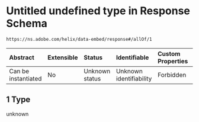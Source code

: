 # Untitled undefined type in Response Schema

```txt
https://ns.adobe.com/helix/data-embed/response#/allOf/1
```



| Abstract            | Extensible | Status         | Identifiable            | Custom Properties | Additional Properties | Access Restrictions | Defined In                                                                                 |
| :------------------ | :--------- | :------------- | :---------------------- | :---------------- | :-------------------- | :------------------ | :----------------------------------------------------------------------------------------- |
| Can be instantiated | No         | Unknown status | Unknown identifiability | Forbidden         | Allowed               | none                | [data-embed-response.schema.json*](data-embed-response.schema.json "open original schema") |

## 1 Type

unknown
